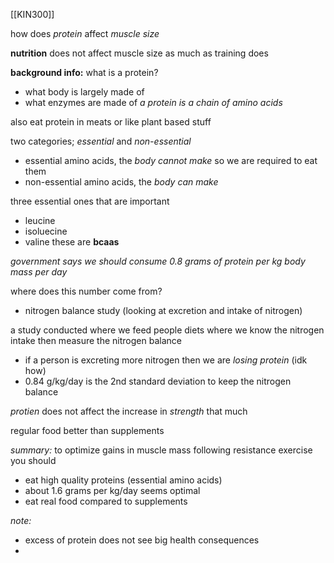 [[KIN300]]

how does *protein* affect *muscle size*

**nutrition** does not affect muscle size as much as training does

**background info:**
what is a protein?
- what body is largely made of
- what enzymes are made of
*a protein is a chain of amino acids*

also eat protein in meats or like plant based stuff

two categories; *essential* and *non-essential*
- essential amino acids, the *body cannot make* so we are required to eat them
- non-essential amino acids, the *body can make*

three essential ones that are important
- leucine
- isoluecine
- valine
these are **bcaas** 

*government says we should consume 0.8 grams of protein per kg body mass per day*

where does this number come from?
- nitrogen balance study (looking at excretion and intake of nitrogen)

a study conducted where we feed people diets where we know the nitrogen intake then measure the nitrogen balance
- if a person is excreting more nitrogen then we are *losing protein* (idk how)
- 0.84 g/kg/day is the 2nd standard deviation to keep the nitrogen balance


*protien* does not affect the increase in *strength* that much

regular food better than supplements

*summary:*
to optimize gains in muscle mass following resistance exercise you should
- eat high quality proteins (essential amino acids)
- about 1.6 grams per kg/day seems optimal
- eat real food compared to supplements

*note:*
- excess of protein does not see big health consequences
- 